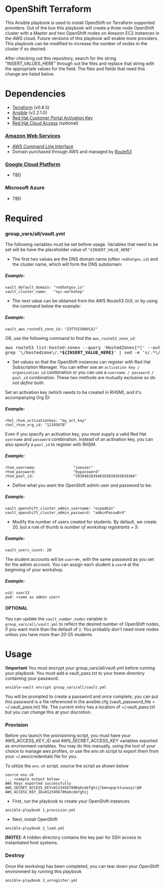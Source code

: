 # OpenShift Terraform

This Ansible playbook is used to install OpenShift on Terraform supported providers.  Out of the box this playbook will create a three node OpenShift cluster with a Master and two OpenShift nodes on Amazon EC2 instances in the AWS cloud.  Future versions of this playbook will enable more providers.  This playbook can be modified to increase the number of nodes in the cluster if so desired.

After checking out this repository, search for the string "INSERT_VALUES_HERE" through out the files and replace that string with the appropriate values for the field.  The files and fields that need this change are listed below.

# Dependencies

- [Terraform](https://www.terraform.io/intro/getting-started/install.html) (v0.8.5)
- [Ansible](http://docs.ansible.com/ansible/intro_installation.html) (v2.2.1.0)
- [Red Hat Customer Portal Activation Key](https://access.redhat.com/articles/1378093)
- [Red Hat Cloud Access](https://www.redhat.com/en/technologies/cloud-computing/cloud-access) (optional)

### [Amazon Web Services](https://access.redhat.com/articles/2623521)

- [AWS Command Line Interface](http://docs.aws.amazon.com/cli/latest/userguide/installing.html)
- Domain purchased through AWS and managed by [Route53](https://aws.amazon.com/route53/)

### [Google Cloud Platform](https://access.redhat.com/articles/2751521)

- TBD

### Microsoft Azure

- TBD

# Required

### group_vars/all/vault.yml
The following variables must be set before usage.  Variables that need to be set will be have the placeholder value of ```"$INSERT_VALUE_HERE"```

* The first two values are the DNS domain name (often `redhatgov.io`) and the cluster name, which will form the DNS subdomain:

##### Example:
```
vault_default_domain: "redhatgov.io"
vault_cluster_name:   "nyc-workshop"
```

* The next value can be obtained from the AWS Route53 GUI, or by using the command below the example:

##### Example:
```
vault_aws_route53_zone_id: "Z3TTUI56NVLDJ"
```
OR, use the following command to find the `aws_route53_zone_id`:

<pre>
aws route53 list-hosted-zones --query 'HostedZones[*]' --output text | \
grep '\/hostedzone\/.*<b>${INSERT_VALUE_HERE}</b>' | sed -e 's/.*\///' -e 's/[^a-zA-Z0-9].*//'
</pre>


* Set values so that the OpenShift instances can register with Red Hat Subscription Manager.  You can either use an `activation key / organization id` combination or you can use a `username / password / pool_id` combination.  These two methods are mutually exclusive so *do not define both*.

Set an activation key (which needs to be created in RHSM), and it's accompanying Org ID:

##### Example:
```
rhel_rhsm_activationkey: "my_act_key"
rhel_rhsm_org_id: "12345678"
```
Even if you specify an activation key, you must supply a valid Red Hat `username` and `password` combination.  Instead of an activation key, you can also specify a `pool_id` to register with RHSM.

##### Example:
```
rhsm_username:                 "joeuser"
rhsm_password:                 "mypassword"
rhsm_pool_id:                  "393948383948393839293839384"
```

* Define what you want the OpenShift admin user and password to be:

##### Example:
```
vault_openshift_cluster_admin_username: "ocpadmin"
vault_openshift_cluster_admin_password: "adminPassw0rd"
```

* Modify the number of users created for students.  By default, we create 20, but a rule of thumb is _number of workshop registrants + 5_:

##### Example:
```
vault_users_count: 20
```
The student accounts will be `user<#>`, with the same password as you set for the admin account.  You can assign each student a `user#` at the beginning of your workshop.
##### Example:

```
uid: user13
pwd: <same as admin user>
```

#### OPTIONAL
You can update the `vault_number_nodes` variable in `group_vars/all/vault.yml` to reflect the desired number of OpenShift nodes, if you want more than the default of `2`.  You probably don't need more nodes unless you have more than 20-25 students.


# Usage

**!Important** You must encrypt your group_vars/all/vault.yml before running your playbook.  You must add a vault_pass.txt to your home directory containing your password.
```
ansible-vault encrypt group_vars/all/vault.yml
```

You will be prompted to create a password and once complete, you can put this password is a file referenced in the ansible.cfg (vault_password_file = ~/.vault_pass.txt) file.  The current entry has a location of ~/.vault_pass.txt but you can change this at your discretion.

### Provision

Before you launch the provisioning script, you must have your AWS_ACCESS_KEY_ID and AWS_SECRET_ACCESS_KEY variables exported as environment variables. You may do this manually, using the tool of your choice to manage aws profiles, or use the env.sh script to export them from your ~/.aws/credentials file for you.

To utilize the `env.sh` script, source the script as shown below

```
source env.sh
... <sample output below> ...
AWS Keys exported successfully
AWS_SECRET_ACCESS_KEY=01234567890abcdefghijlkmnopqrstuvwxyz!@#
AWS_ACCESS_KEY_ID=0123456789abcdefghij
```

* First, run the playbook to create your OpenShift instances
```
ansible-playbook 1_provision.yml
```
* Next, install OpenShift
```
ansible-playbook 2_load.yml
```
**[NOTE]:** A hidden directory contains the key pair for SSH access to instantiated host systems.

### Destroy
Once the workshop has been completed, you can tear down your OpenShift environment by running this playbook

```
ansible-playbook 3_unregister.yml
```
